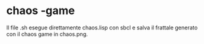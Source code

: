 # chaos -game
Il file .sh esegue direttamente chaos.lisp con sbcl e salva il frattale generato con il chaos game in chaos.png.
